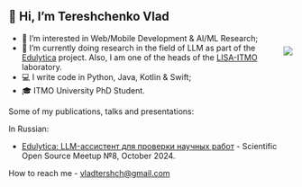 ## 👋 Hi, I’m Tereshchenko Vlad

<img align="right" src="https://github-readme-stats.vercel.app/api?username=Vl-Tershch&show_icons=true&icon_color=805AD5&text_color=718096&bg_color=ffffff&count_private=true&include_all_commits=true" style="padding-top:23px;"/>

- 👀 I’m interested in Web/Mobile Development & AI/ML Research;
- 🌱 I’m currently doing research in the field of LLM as part of the [Edulytica](https://github.com/aimclub/Edulytica) project. Also, I am one of the heads of the [LISA-ITMO](https://github.com/LISA-ITMO) laboratory.
- 💻 I write code in Python, Java, Kotlin & Swift;
- 🎓 ITMO University PhD Student.
  
<!-- <p><img align="right" src="https://github-readme-streak-stats.herokuapp.com/?user=Vl-Tershch&" alt="Vl-Tershch" /></p> -->

Some of my publications, talks and presentations:

In Russian:
- [Edulytica: LLM-ассистент для проверки научных работ](https://youtu.be/kDNREVv1IoI?si=lDzHTxTh333EcSaZ) - Scientific Open Source Meetup №8, October 2024.

How to reach me - vladtershch@gmail.com

